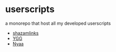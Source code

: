 # userscripts

a monorepo that host all my developed userscripts

- [shazamlinks](packages/shazamlinks/)
- [YGG](packages/ygg/)
- [Nyaa](packages/nyaa/)